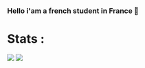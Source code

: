 ### Hello i'am a french student in France 👋
# Stats :
![](https://github.com/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/github-stats/blob/master/generated/languages.svg)
![](https://github.com/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/github-stats/blob/master/generated/overview.svg)

<!--
**P4tt4te/P4tt4te** is a ✨ _special_ ✨ repository because its `README.md` (this file) appears on your GitHub profile.

Here are some ideas to get you started:

- 🔭 I’m currently working on ...
- 🌱 I’m currently learning ...
- 👯 I’m looking to collaborate on ...
- 🤔 I’m looking for help with ...
- 💬 Ask me about ...
- 📫 How to reach me: ...
- 😄 Pronouns: ...
- ⚡ Fun fact: ...
-->
